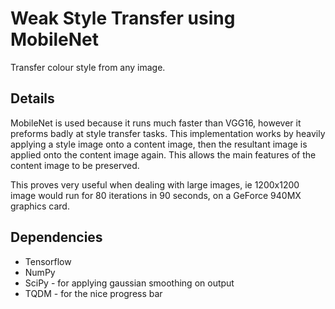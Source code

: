 # Weak Style Transfer using MobileNet
Transfer colour style from any image.

## Details
MobileNet is used because it runs much faster than VGG16, however it preforms badly at style transfer tasks.
This implementation works by heavily applying a style image onto a content image, then the resultant image is applied onto the content image again.
This allows the main features of the content image to be preserved.

This proves very useful when dealing with large images, ie 1200x1200 image would run for 80 iterations in 90 seconds, on a GeForce 940MX graphics card.  

## Dependencies
* Tensorflow
* NumPy
* SciPy - for applying gaussian smoothing on output
* TQDM - for the nice progress bar
